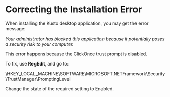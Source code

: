 # Correcting the Installation Error

When installing the Kusto desktop application, you may get the error message:

_Your administrator has blocked this application because it potentially poses a security risk to your computer._

This error happens because the ClickOnce trust prompt is disabled.

To fix, use **RegEdit**, and go to:

\HKEY_LOCAL_MACHINE\SOFTWARE\MICROSOFT\.NETFramework\Security\TrustManager\PromptingLevel

Change the state of the required setting to Enabled.
